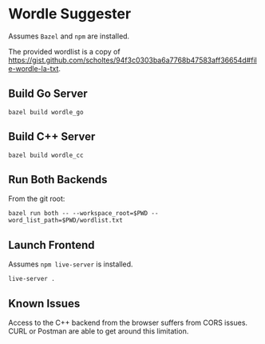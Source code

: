 # Wordle Suggester

Assumes `Bazel` and `npm` are installed.

The provided wordlist is a copy of https://gist.github.com/scholtes/94f3c0303ba6a7768b47583aff36654d#file-wordle-la-txt.

## Build Go Server

`bazel build wordle_go`

## Build C++ Server

`bazel build wordle_cc`

## Run Both Backends

From the git root:

`bazel run both -- --workspace_root=$PWD --word_list_path=$PWD/wordlist.txt`

## Launch Frontend

Assumes `npm live-server` is installed.

`live-server .`

## Known Issues

Access to the C++ backend from the browser suffers from CORS issues. CURL or Postman are able to get around this limitation.